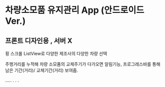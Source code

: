 # 차량소모품 유지관리 App (안드로이드 Ver.)

##  프론트 디자인용 , 서버 X

 
  횡 스크롤 ListView로 다양한 제조사의 다양한 차량 선택
 
 주행거리를 누적해 차량 소모품의 교체주기가 다가오면 알림기능, 프로그레스바를 통해 남은 기간(거리)/ 교체기간(거리) 보여줌. 

.....
.
.
.
